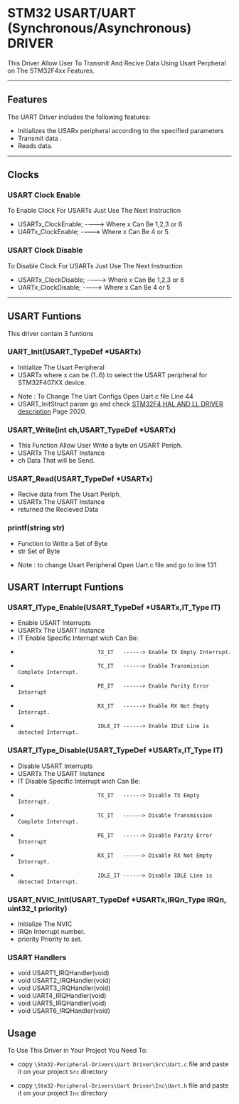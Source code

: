 # STM32 USART/UART (Synchronous/Asynchronous) DRIVER 

This Driver Allow User To Transmit And Recive Data Using Usart Perpheral on The STM32F4xx Features.


---

## Features
The UART Driver includes the following features:

- Initializes the USARx peripheral according to the specified parameters
- Transmit data .
- Reads data.
---
## Clocks
### USART Clock Enable
To Enable Clock For USARTs Just Use The Next Instruction 
- USARTx_ClockEnable; ----> Where x Can Be 1,2,3 or 6 
- UARTx_ClockEnable;  ----> Where x Can Be 4 or 5
### USART Clock Disable
To Disable Clock For USARTs Just Use The Next Instruction 
- USARTx_ClockDisable; ----> Where x Can Be 1,2,3 or 6 
- UARTx_ClockDisable;  ----> Where x Can Be 4 or 5
---
## USART Funtions
This driver contain 3 funtions
### UART_Init(USART_TypeDef *USARTx)
- Initialize The Usart Peripheral
- USARTx where x can be (1..6) to select the USART peripheral for STM32F407XX device.
* Note : To Change The Uart Configs Open Uart.c file Line 44
* USART_InitStruct param go and check [STM32F4 HAL AND LL DRIVER description](https://www.st.com/resource/en/user_manual/um1725-description-of-stm32f4-hal-and-lowlayer-drivers-stmicroelectronics.pdf) Page 2020.
### USART_Write(int ch,USART_TypeDef *USARTx)
- This Function Allow User Write a byte on USART Periph.
- USARTx The USART Instance                                             
- ch Data That will be Send.
### USART_Read(USART_TypeDef *USARTx)
- Recive data from The Usart Periph.
- USARTx The USART Instance
- returned the Recieved Data
### printf(string str)
- Function to Write a Set of Byte
- str Set of Byte
* Note : to change Usart Peripheral Open Uart.c file and go to line 131  
## USART Interrupt Funtions
### USART_IType_Enable(USART_TypeDef *USARTx,IT_Type IT)
- Enable USART Interrupts
- USARTx The USART Instance
- IT   Enable Specific Interrupt wich Can Be: 
-                              TX_IT   ------> Enable TX Empty Interrupt.
-                              TC_IT   ------> Enable Transmission Complete Interrupt.
-                              PE_IT   ------> Enable Parity Error Interrupt
-                              RX_IT   ------> Enable RX Not Empty Interrupt.
-                              IDLE_IT ------> Enable IDLE Line is detected Interrupt.
### USART_IType_Disable(USART_TypeDef *USARTx,IT_Type IT)
- Disable USART Interrupts
- USARTx The USART Instance
- IT   Disable Specific Interrupt wich Can Be: 
-                              TX_IT   ------> Disable TX Empty Interrupt.
-                              TC_IT   ------> Disable Transmission Complete Interrupt.
-                              PE_IT   ------> Disable Parity Error Interrupt
-                              RX_IT   ------> Disable RX Not Empty Interrupt.
-                              IDLE_IT ------> Disable IDLE Line is detected Interrupt.
### USART_NVIC_Init(USART_TypeDef *USARTx,IRQn_Type IRQn, uint32_t priority)
- Initialize The NVIC
- IRQn  Interrupt number.
- priority  Priority to set.
### USART Handlers
- void USART1_IRQHandler(void) 
- void USART2_IRQHandler(void)
- void USART3_IRQHandler(void)
- void UART4_IRQHandler(void)
- void UART5_IRQHandler(void)
- void USART6_IRQHandler(void)

## Usage

To Use This Driver in Your Project You Need To: 

- copy `\Stm32-Peripheral-Drivers\Uart Driver\Src\Uart.c` file and paste it on your project `Src` directory

- copy `\Stm32-Peripheral-Drivers\Uart Driver\Inc\Uart.h` file and paste it on your project `Inc` directory
